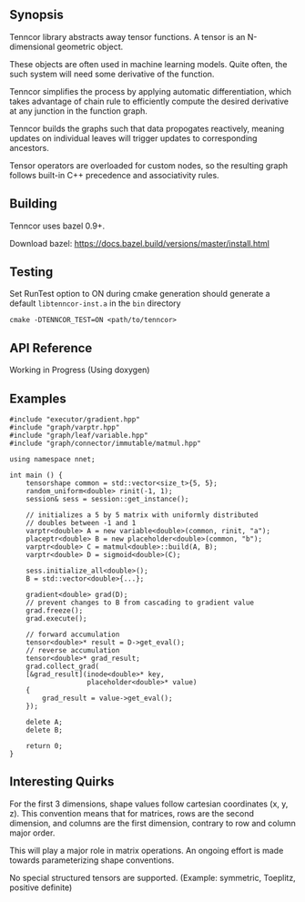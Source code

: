 ## Synopsis
 
Tenncor library abstracts away tensor functions. 
A tensor is an N-dimensional geometric object. 

These objects are often used in machine learning models.
Quite often, the such system will need some derivative of the function. 

Tenncor simplifies the process by applying automatic differentiation, 
which takes advantage of chain rule to efficiently compute the desired derivative 
at any junction in the function graph. 

Tenncor builds the graphs such that data propogates reactively, 
meaning updates on individual leaves will trigger updates to corresponding ancestors.

Tensor operators are overloaded for custom nodes, 
so the resulting graph follows built-in C++ precedence and associativity rules.

## Building

Tenncor uses bazel 0.9+. 

Download bazel: https://docs.bazel.build/versions/master/install.html

## Testing

Set RunTest option to ON during cmake generation should generate a default `libtenncor-inst.a` in the `bin` directory

	cmake -DTENNCOR_TEST=ON <path/to/tenncor>

## API Reference

Working in Progress (Using doxygen)

## Examples

	#include "executor/gradient.hpp"
	#include "graph/varptr.hpp"
	#include "graph/leaf/variable.hpp"
	#include "graph/connector/immutable/matmul.hpp"
	
	using namespace nnet;
	
	int main () {
		tensorshape common = std::vector<size_t>{5, 5};
		random_uniform<double> rinit(-1, 1);
		session& sess = session::get_instance();
	
		// initializes a 5 by 5 matrix with uniformly distributed
		// doubles between -1 and 1
		varptr<double> A = new variable<double>(common, rinit, "a");
		placeptr<double> B = new placeholder<double>(common, "b");
		varptr<double> C = matmul<double>::build(A, B);
		varptr<double> D = sigmoid<double>(C);
		
		sess.initialize_all<double>();
		B = std::vector<double>{...};
		
		gradient<double> grad(D);
		// prevent changes to B from cascading to gradient value
		grad.freeze();
		grad.execute();
		
		// forward accumulation
		tensor<double>* result = D->get_eval();
		// reverse accumulation
		tensor<double>* grad_result;
		grad.collect_grad(
		[&grad_result](inode<double>* key, 
					   placeholder<double>* value)
		{
			grad_result = value->get_eval();
		});
		
		delete A;
		delete B;
		
		return 0;
	} 

## Interesting Quirks

For the first 3 dimensions, shape values follow cartesian coordinates (x, y, z). 
This convention means that for matrices, rows are the second dimension, and columns are the first dimension, 
contrary to row and column major order. 

This will play a major role in matrix operations. An ongoing effort is made towards parameterizing shape conventions.

No special structured tensors are supported. (Example: symmetric, Toeplitz, positive definite)
